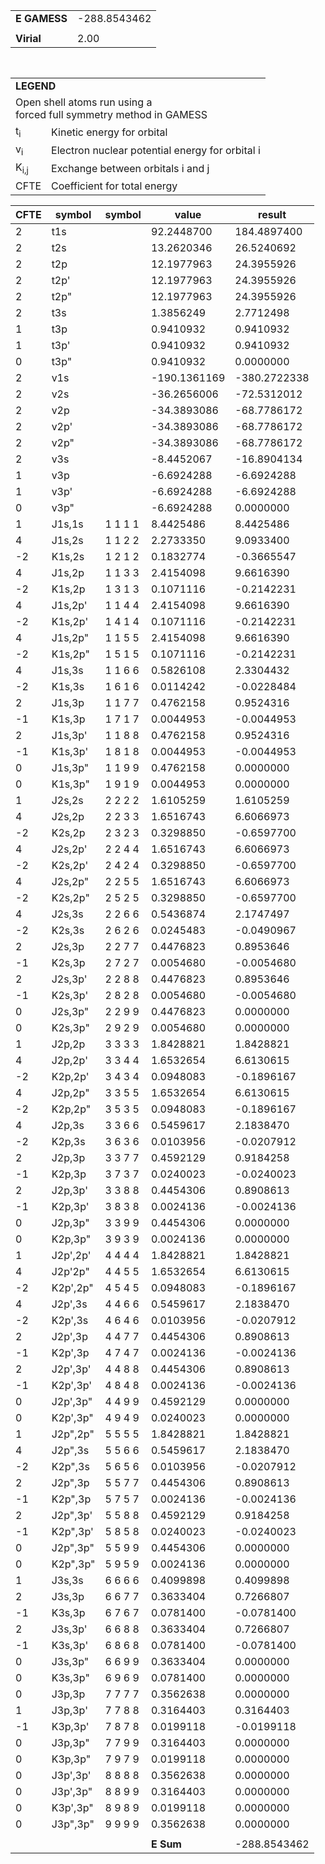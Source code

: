 <div class="grid-wrapper" id="integrals-table-14">

<div id="table1">

|              |              |
| ------------ | ------------ |
| **E GAMESS** | -288.8543462 |
|              |              |
| **Virial**   | 2.00         |

<table style="margin-top: 3rem">
<tr>
  <td colspan="2">
    <b>LEGEND</b>
  </td>
</tr>
<tr>
  <td colspan="2">
    Open shell atoms run using a <br>forced full symmetry method in GAMESS
  </td>
</tr>
<tr>
  <td>t<sub>i</sub></td> <td> Kinetic energy for orbital</td>
</tr>
<tr>
  <td>v<sub>i</sub></td> <td>Electron nuclear potential energy for orbital i</td>
</tr>
<tr>
  <td>K<sub>i,j</sub></td>  <td>Exchange between orbitals i and j</td>
</tr>
<tr>
  <td>CFTE</td> <td>Coefficient for total energy</td>
</tr>
</table>

</div>

<div id="table2">

| CFTE | symbol   | symbol  | value        | result       |
| ---- | -------- | ------- | ------------ | ------------ |
| 2    | t1s      |         | 92.2448700   | 184.4897400  |
| 2    | t2s      |         | 13.2620346   | 26.5240692   |
| 2    | t2p      |         | 12.1977963   | 24.3955926   |
| 2    | t2p'     |         | 12.1977963   | 24.3955926   |
| 2    | t2p"     |         | 12.1977963   | 24.3955926   |
| 2    | t3s      |         | 1.3856249    | 2.7712498    |
| 1    | t3p      |         | 0.9410932    | 0.9410932    |
| 1    | t3p'     |         | 0.9410932    | 0.9410932    |
| 0    | t3p"     |         | 0.9410932    | 0.0000000    |
| 2    | v1s      |         | -190.1361169 | -380.2722338 |
| 2    | v2s      |         | -36.2656006  | -72.5312012  |
| 2    | v2p      |         | -34.3893086  | -68.7786172  |
| 2    | v2p'     |         | -34.3893086  | -68.7786172  |
| 2    | v2p"     |         | -34.3893086  | -68.7786172  |
| 2    | v3s      |         | -8.4452067   | -16.8904134  |
| 1    | v3p      |         | -6.6924288   | -6.6924288   |
| 1    | v3p'     |         | -6.6924288   | -6.6924288   |
| 0    | v3p"     |         | -6.6924288   | 0.0000000    |
| 1    | J1s,1s   | 1 1 1 1 | 8.4425486    | 8.4425486    |
| 4    | J1s,2s   | 1 1 2 2 | 2.2733350    | 9.0933400    |
| -2   | K1s,2s   | 1 2 1 2 | 0.1832774    | -0.3665547   |
| 4    | J1s,2p   | 1 1 3 3 | 2.4154098    | 9.6616390    |
| -2   | K1s,2p   | 1 3 1 3 | 0.1071116    | -0.2142231   |
| 4    | J1s,2p'  | 1 1 4 4 | 2.4154098    | 9.6616390    |
| -2   | K1s,2p'  | 1 4 1 4 | 0.1071116    | -0.2142231   |
| 4    | J1s,2p"  | 1 1 5 5 | 2.4154098    | 9.6616390    |
| -2   | K1s,2p"  | 1 5 1 5 | 0.1071116    | -0.2142231   |
| 4    | J1s,3s   | 1 1 6 6 | 0.5826108    | 2.3304432    |
| -2   | K1s,3s   | 1 6 1 6 | 0.0114242    | -0.0228484   |
| 2    | J1s,3p   | 1 1 7 7 | 0.4762158    | 0.9524316    |
| -1   | K1s,3p   | 1 7 1 7 | 0.0044953    | -0.0044953   |
| 2    | J1s,3p'  | 1 1 8 8 | 0.4762158    | 0.9524316    |
| -1   | K1s,3p'  | 1 8 1 8 | 0.0044953    | -0.0044953   |
| 0    | J1s,3p"  | 1 1 9 9 | 0.4762158    | 0.0000000    |
| 0    | K1s,3p"  | 1 9 1 9 | 0.0044953    | 0.0000000    |
| 1    | J2s,2s   | 2 2 2 2 | 1.6105259    | 1.6105259    |
| 4    | J2s,2p   | 2 2 3 3 | 1.6516743    | 6.6066973    |
| -2   | K2s,2p   | 2 3 2 3 | 0.3298850    | -0.6597700   |
| 4    | J2s,2p'  | 2 2 4 4 | 1.6516743    | 6.6066973    |
| -2   | K2s,2p'  | 2 4 2 4 | 0.3298850    | -0.6597700   |
| 4    | J2s,2p"  | 2 2 5 5 | 1.6516743    | 6.6066973    |
| -2   | K2s,2p"  | 2 5 2 5 | 0.3298850    | -0.6597700   |
| 4    | J2s,3s   | 2 2 6 6 | 0.5436874    | 2.1747497    |
| -2   | K2s,3s   | 2 6 2 6 | 0.0245483    | -0.0490967   |
| 2    | J2s,3p   | 2 2 7 7 | 0.4476823    | 0.8953646    |
| -1   | K2s,3p   | 2 7 2 7 | 0.0054680    | -0.0054680   |
| 2    | J2s,3p'  | 2 2 8 8 | 0.4476823    | 0.8953646    |
| -1   | K2s,3p'  | 2 8 2 8 | 0.0054680    | -0.0054680   |
| 0    | J2s,3p"  | 2 2 9 9 | 0.4476823    | 0.0000000    |
| 0    | K2s,3p"  | 2 9 2 9 | 0.0054680    | 0.0000000    |
| 1    | J2p,2p   | 3 3 3 3 | 1.8428821    | 1.8428821    |
| 4    | J2p,2p'  | 3 3 4 4 | 1.6532654    | 6.6130615    |
| -2   | K2p,2p'  | 3 4 3 4 | 0.0948083    | -0.1896167   |
| 4    | J2p,2p"  | 3 3 5 5 | 1.6532654    | 6.6130615    |
| -2   | K2p,2p"  | 3 5 3 5 | 0.0948083    | -0.1896167   |
| 4    | J2p,3s   | 3 3 6 6 | 0.5459617    | 2.1838470    |
| -2   | K2p,3s   | 3 6 3 6 | 0.0103956    | -0.0207912   |
| 2    | J2p,3p   | 3 3 7 7 | 0.4592129    | 0.9184258    |
| -1   | K2p,3p   | 3 7 3 7 | 0.0240023    | -0.0240023   |
| 2    | J2p,3p'  | 3 3 8 8 | 0.4454306    | 0.8908613    |
| -1   | K2p,3p'  | 3 8 3 8 | 0.0024136    | -0.0024136   |
| 0    | J2p,3p"  | 3 3 9 9 | 0.4454306    | 0.0000000    |
| 0    | K2p,3p"  | 3 9 3 9 | 0.0024136    | 0.0000000    |
| 1    | J2p',2p' | 4 4 4 4 | 1.8428821    | 1.8428821    |
| 4    | J2p'2p"  | 4 4 5 5 | 1.6532654    | 6.6130615    |
| -2   | K2p',2p" | 4 5 4 5 | 0.0948083    | -0.1896167   |
| 4    | J2p',3s  | 4 4 6 6 | 0.5459617    | 2.1838470    |
| -2   | K2p',3s  | 4 6 4 6 | 0.0103956    | -0.0207912   |
| 2    | J2p',3p  | 4 4 7 7 | 0.4454306    | 0.8908613    |
| -1   | K2p',3p  | 4 7 4 7 | 0.0024136    | -0.0024136   |
| 2    | J2p',3p' | 4 4 8 8 | 0.4454306    | 0.8908613    |
| -1   | K2p',3p' | 4 8 4 8 | 0.0024136    | -0.0024136   |
| 0    | J2p',3p" | 4 4 9 9 | 0.4592129    | 0.0000000    |
| 0    | K2p',3p" | 4 9 4 9 | 0.0240023    | 0.0000000    |
| 1    | J2p",2p" | 5 5 5 5 | 1.8428821    | 1.8428821    |
| 4    | J2p",3s  | 5 5 6 6 | 0.5459617    | 2.1838470    |
| -2   | K2p",3s  | 5 6 5 6 | 0.0103956    | -0.0207912   |
| 2    | J2p",3p  | 5 5 7 7 | 0.4454306    | 0.8908613    |
| -1   | K2p",3p  | 5 7 5 7 | 0.0024136    | -0.0024136   |
| 2    | J2p",3p' | 5 5 8 8 | 0.4592129    | 0.9184258    |
| -1   | K2p",3p' | 5 8 5 8 | 0.0240023    | -0.0240023   |
| 0    | J2p",3p" | 5 5 9 9 | 0.4454306    | 0.0000000    |
| 0    | K2p",3p" | 5 9 5 9 | 0.0024136    | 0.0000000    |
| 1    | J3s,3s   | 6 6 6 6 | 0.4099898    | 0.4099898    |
| 2    | J3s,3p   | 6 6 7 7 | 0.3633404    | 0.7266807    |
| -1   | K3s,3p   | 6 7 6 7 | 0.0781400    | -0.0781400   |
| 2    | J3s,3p'  | 6 6 8 8 | 0.3633404    | 0.7266807    |
| -1   | K3s,3p'  | 6 8 6 8 | 0.0781400    | -0.0781400   |
| 0    | J3s,3p"  | 6 6 9 9 | 0.3633404    | 0.0000000    |
| 0    | K3s,3p"  | 6 9 6 9 | 0.0781400    | 0.0000000    |
| 0    | J3p,3p   | 7 7 7 7 | 0.3562638    | 0.0000000    |
| 1    | J3p,3p'  | 7 7 8 8 | 0.3164403    | 0.3164403    |
| -1   | K3p,3p'  | 7 8 7 8 | 0.0199118    | -0.0199118   |
| 0    | J3p,3p"  | 7 7 9 9 | 0.3164403    | 0.0000000    |
| 0    | K3p,3p"  | 7 9 7 9 | 0.0199118    | 0.0000000    |
| 0    | J3p',3p' | 8 8 8 8 | 0.3562638    | 0.0000000    |
| 0    | J3p',3p" | 8 8 9 9 | 0.3164403    | 0.0000000    |
| 0    | K3p',3p" | 8 9 8 9 | 0.0199118    | 0.0000000    |
| 0    | J3p",3p" | 9 9 9 9 | 0.3562638    | 0.0000000    |
|      |          |         |              |              |
|      |          |         | **E Sum**    | -288.8543462 |

</div>

</div>
